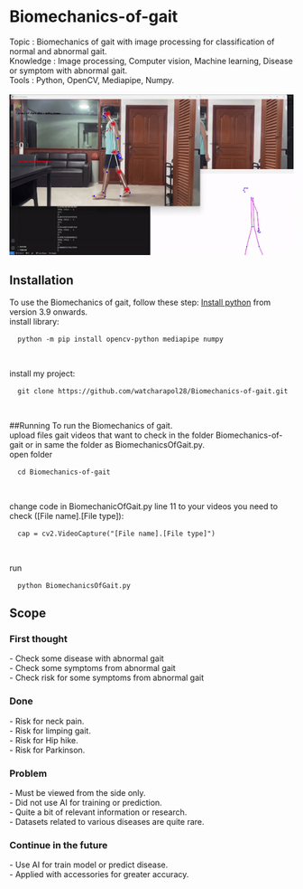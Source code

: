 # Biomechanics-of-gait
Topic : Biomechanics of gait with image processing for classification of normal and abnormal gait.</br>
Knowledge : Image processing, Computer vision, Machine learning, Disease or symptom with abnormal gait.</br>
Tools : Python, OpenCV, Mediapipe, Numpy.</br></br>
<img src = "Limping gait.gif" />

## Installation
To use the Biomechanics of gait, follow these step:
<a href = "https://www.python.org/downloads/">Install python</a> <a>from version 3.9 onwards.</a>
</br>
install library:
</br>

```
  python -m pip install opencv-python mediapipe numpy
```
</br>

install my project:</br>
``` <a>Clone project</a>
  git clone https://github.com/watcharapol28/Biomechanics-of-gait.git
```
</br>

##Running
To run the Biomechanics of gait.</br>
upload files gait videos that want to check in the folder Biomechanics-of-gait or in same the folder as BiomechanicsOfGait.py.
</br>
open folder
```
  cd Biomechanics-of-gait
```
</br>

change code in BiomechanicOfGait.py line 11 to your videos you need to check ([File name].[File type]):
```
  cap = cv2.VideoCapture("[File name].[File type]")
```
</br>

run
```
  python BiomechanicsOfGait.py
```



<h2>Scope</h2>
<h3>First thought</h3>
- Check some disease with abnormal gait</br>
- Check some symptoms from abnormal gait</br>
- Check risk for some symptoms from abnormal gait</br>
<h3>Done</h3>
- Risk for neck pain.</br>
- Risk for limping gait.</br>
- Risk for Hip hike.</br>
- Risk for Parkinson.</br>
<h3>Problem</h3>
- Must be viewed from the side only.</br>
- Did not use AI for training or prediction.</br>
- Quite a bit of relevant information or research.</br>
- Datasets related to various diseases are quite rare.</br>
<h3>Continue in the future</h3>
- Use AI for train model or predict disease.</br>
- Applied with accessories for greater accuracy.</br>
